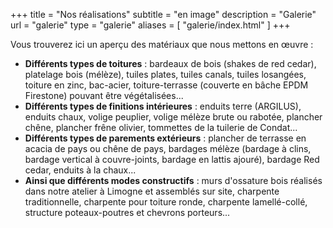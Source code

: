 +++
title = "Nos réalisations"
subtitle = "en image"
description = "Galerie"
url = "galerie"
type = "galerie"
aliases = [
  "galerie/index.html"
]
+++

Vous trouverez ici un aperçu des matériaux que nous mettons en œuvre :

- **Différents types de toitures** : bardeaux de bois (shakes de red cedar), platelage bois (mélèze), tuiles plates, tuiles canals, tuiles losangées, toiture en zinc, bac-acier, toiture-terrasse (couverte en bâche EPDM Firestone) pouvant être végétalisées...
- **Différents types de finitions intérieures** : enduits terre (ARGILUS), enduits chaux, volige peuplier, volige mélèze brute ou rabotée, plancher chêne, plancher frêne olivier, tommettes de la tuilerie de Condat...
- **Différents types de parements extérieurs** : plancher de terrasse en acacia de pays ou chêne de pays, bardages mélèze (bardage à clins, bardage vertical à couvre-joints, bardage en lattis ajouré), bardage Red cedar, enduits à la chaux...
- **Ainsi que différents modes constructifs** : murs d'ossature bois réalisés dans notre atelier à Limogne et assemblés sur site, charpente traditionnelle, charpente pour toiture ronde, charpente lamellé-collé, structure poteaux-poutres et chevrons porteurs...
